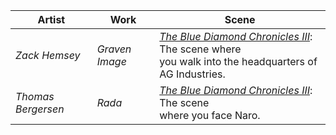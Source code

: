 |Artist|Work|Scene|
|---|---|---|
| *Zack Hemsey* | *Graven Image* | [*The Blue Diamond Chronicles III*](https://): The scene where<br/>you walk into the headquarters of AG Industries. |
| *Thomas Bergersen* | *Rada* | [*The Blue Diamond Chronicles III*](https://): The scene<br/>where you face Naro. |

